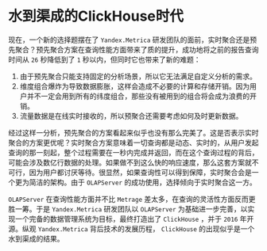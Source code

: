 # 水到渠成的ClickHouse时代

现在，一个新的选择题摆在了 `Yandex.Metrica` 研发团队的面前，实时聚合还是预先聚合？预先聚合方案在查询性能方面带来了质的提升，成功地将之前的报告查询时间从 `26` 秒降低到了 `1` 秒以内，但同时它也带来了新的难题：

1. 由于预先聚合只能支持固定的分析场景，所以它无法满足自定义分析的需求。
2. 维度组合爆炸为导致数据膨胀，这样会造成不必要的计算和存储开销。因为用户并不一定会用到所有的纬度组合，那些没有被用到的组合将会成为浪费的开销。
3. 流量数据是在线实时接收的，所以预聚合还需要考虑如何及时更新数据。

经过这样一分析，预先聚合的方案看起来似乎也没有那么完美了。这是否表示实时聚合的方案更优呢？实时聚合方案意味着一切查询都是动态、实时的，从用户发起查询的那一刻起，整个过程需要在一秒内完成并返回，而在这个查询过程的背后，可能会涉及数亿行数据的处理。如果做不到这么快的响应速度，那么这套方案就不可行，因为用户都讨厌等待。很显然，如果查询性可以得到保障，实时聚合会是一个更为简洁的架构。由于 `OLAPServer` 的成功使用，选择倾向于实时聚合这一方。

`OLAPServer` 在查询性能方面并不比 `Metrage` 差太多，在查询的灵活性方面反而更胜一筹。于是 `Yandex.Metrica` 研发团队以 `OLAPServer` 为基础进一步完善，以实现一个完备的数据管理系统为目标，最终打造出了 `ClickHouse` ，并于 `2016` 年开源。纵观 `Yandex.Metrica` 背后技术的发展历程， `ClickHouse` 的出现似乎是一个水到渠成的结果。
